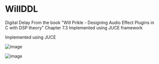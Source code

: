 # WillDDL
 Digital Delay
 From the book "Will Prikle - Designing Audio Effect Plugins in C with DSP theory" Chapter 7.3
 Implemented using JUCE framework
  
 Implemented using JUCE
 
![image](https://user-images.githubusercontent.com/66480309/148703733-1d6e0a06-8409-44af-937d-da4537586e48.png)

![image](https://user-images.githubusercontent.com/66480309/148703748-6cabb554-6b9b-4ce6-974e-dde836f9ff4c.png)


